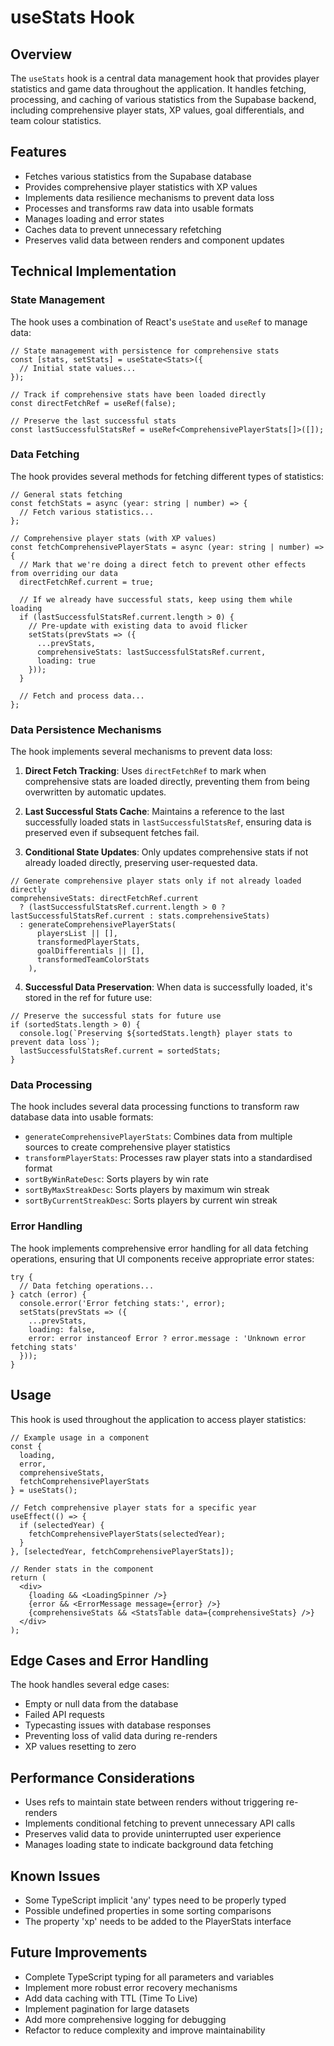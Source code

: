 # useStats Hook

## Overview
The `useStats` hook is a central data management hook that provides player statistics and game data throughout the application. It handles fetching, processing, and caching of various statistics from the Supabase backend, including comprehensive player stats, XP values, goal differentials, and team colour statistics.

## Features
- Fetches various statistics from the Supabase database
- Provides comprehensive player statistics with XP values
- Implements data resilience mechanisms to prevent data loss
- Processes and transforms raw data into usable formats
- Manages loading and error states
- Caches data to prevent unnecessary refetching
- Preserves valid data between renders and component updates

## Technical Implementation

### State Management
The hook uses a combination of React's `useState` and `useRef` to manage data:

```tsx
// State management with persistence for comprehensive stats
const [stats, setStats] = useState<Stats>({
  // Initial state values...
});

// Track if comprehensive stats have been loaded directly
const directFetchRef = useRef(false);

// Preserve the last successful stats
const lastSuccessfulStatsRef = useRef<ComprehensivePlayerStats[]>([]);
```

### Data Fetching
The hook provides several methods for fetching different types of statistics:

```tsx
// General stats fetching
const fetchStats = async (year: string | number) => {
  // Fetch various statistics...
};

// Comprehensive player stats (with XP values)
const fetchComprehensivePlayerStats = async (year: string | number) => {
  // Mark that we're doing a direct fetch to prevent other effects from overriding our data
  directFetchRef.current = true;
  
  // If we already have successful stats, keep using them while loading
  if (lastSuccessfulStatsRef.current.length > 0) {
    // Pre-update with existing data to avoid flicker
    setStats(prevStats => ({
      ...prevStats,
      comprehensiveStats: lastSuccessfulStatsRef.current,
      loading: true
    }));
  }
  
  // Fetch and process data...
};
```

### Data Persistence Mechanisms
The hook implements several mechanisms to prevent data loss:

1. **Direct Fetch Tracking**: Uses `directFetchRef` to mark when comprehensive stats are loaded directly, preventing them from being overwritten by automatic updates.

2. **Last Successful Stats Cache**: Maintains a reference to the last successfully loaded stats in `lastSuccessfulStatsRef`, ensuring data is preserved even if subsequent fetches fail.

3. **Conditional State Updates**: Only updates comprehensive stats if not already loaded directly, preserving user-requested data.

```tsx
// Generate comprehensive player stats only if not already loaded directly
comprehensiveStats: directFetchRef.current
  ? (lastSuccessfulStatsRef.current.length > 0 ? lastSuccessfulStatsRef.current : stats.comprehensiveStats)
  : generateComprehensivePlayerStats(
      playersList || [],
      transformedPlayerStats,
      goalDifferentials || [],
      transformedTeamColorStats
    ),
```

4. **Successful Data Preservation**: When data is successfully loaded, it's stored in the ref for future use:

```tsx
// Preserve the successful stats for future use
if (sortedStats.length > 0) {
  console.log(`Preserving ${sortedStats.length} player stats to prevent data loss`);
  lastSuccessfulStatsRef.current = sortedStats;
}
```

### Data Processing
The hook includes several data processing functions to transform raw database data into usable formats:

- `generateComprehensivePlayerStats`: Combines data from multiple sources to create comprehensive player statistics
- `transformPlayerStats`: Processes raw player stats into a standardised format
- `sortByWinRateDesc`: Sorts players by win rate
- `sortByMaxStreakDesc`: Sorts players by maximum win streak
- `sortByCurrentStreakDesc`: Sorts players by current win streak

### Error Handling
The hook implements comprehensive error handling for all data fetching operations, ensuring that UI components receive appropriate error states:

```tsx
try {
  // Data fetching operations...
} catch (error) {
  console.error('Error fetching stats:', error);
  setStats(prevStats => ({
    ...prevStats,
    loading: false,
    error: error instanceof Error ? error.message : 'Unknown error fetching stats'
  }));
}
```

## Usage
This hook is used throughout the application to access player statistics:

```tsx
// Example usage in a component
const { 
  loading, 
  error, 
  comprehensiveStats, 
  fetchComprehensivePlayerStats 
} = useStats();

// Fetch comprehensive player stats for a specific year
useEffect(() => {
  if (selectedYear) {
    fetchComprehensivePlayerStats(selectedYear);
  }
}, [selectedYear, fetchComprehensivePlayerStats]);

// Render stats in the component
return (
  <div>
    {loading && <LoadingSpinner />}
    {error && <ErrorMessage message={error} />}
    {comprehensiveStats && <StatsTable data={comprehensiveStats} />}
  </div>
);
```

## Edge Cases and Error Handling
The hook handles several edge cases:
- Empty or null data from the database
- Failed API requests
- Typecasting issues with database responses
- Preventing loss of valid data during re-renders
- XP values resetting to zero

## Performance Considerations
- Uses refs to maintain state between renders without triggering re-renders
- Implements conditional fetching to prevent unnecessary API calls
- Preserves valid data to provide uninterrupted user experience
- Manages loading state to indicate background data fetching

## Known Issues
- Some TypeScript implicit 'any' types need to be properly typed
- Possible undefined properties in some sorting comparisons
- The property 'xp' needs to be added to the PlayerStats interface

## Future Improvements
- Complete TypeScript typing for all parameters and variables
- Implement more robust error recovery mechanisms
- Add data caching with TTL (Time To Live)
- Implement pagination for large datasets
- Add more comprehensive logging for debugging
- Refactor to reduce complexity and improve maintainability
